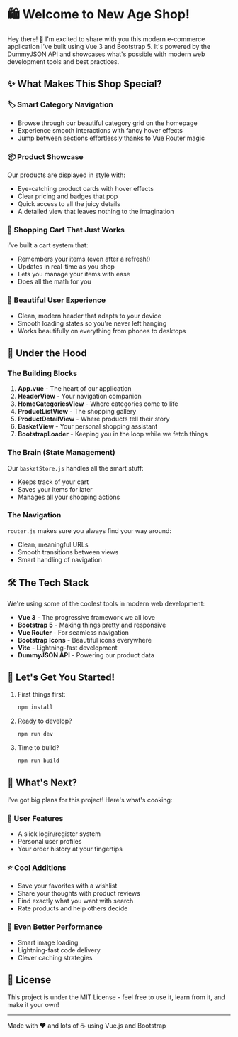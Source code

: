 # 🛍️ Welcome to New Age Shop!

Hey there! 👋 I'm excited to share with you this modern e-commerce application I've built using Vue 3 and Bootstrap 5. It's powered by the DummyJSON API and showcases what's possible with modern web development tools and best practices.

## ✨ What Makes This Shop Special?

### 🏷️ Smart Category Navigation
- Browse through our beautiful category grid on the homepage
- Experience smooth interactions with fancy hover effects
- Jump between sections effortlessly thanks to Vue Router magic

### 📦 Product Showcase
Our products are displayed in style with:
- Eye-catching product cards with hover effects
- Clear pricing and badges that pop
- Quick access to all the juicy details
- A detailed view that leaves nothing to the imagination

### 🛒 Shopping Cart That Just Works
i've built a cart system that:
- Remembers your items (even after a refresh!)
- Updates in real-time as you shop
- Lets you manage your items with ease
- Does all the math for you

### 💅 Beautiful User Experience
- Clean, modern header that adapts to your device
- Smooth loading states so you're never left hanging
- Works beautifully on everything from phones to desktops

## 🔧 Under the Hood

### The Building Blocks
1. **App.vue** - The heart of our application
2. **HeaderView** - Your navigation companion
3. **HomeCategoriesView** - Where categories come to life
4. **ProductListView** - The shopping gallery
5. **ProductDetailView** - Where products tell their story
6. **BasketView** - Your personal shopping assistant
7. **BootstrapLoader** - Keeping you in the loop while we fetch things

### The Brain (State Management)
Our `basketStore.js` handles all the smart stuff:
- Keeps track of your cart
- Saves your items for later
- Manages all your shopping actions

### The Navigation
`router.js` makes sure you always find your way around:
- Clean, meaningful URLs
- Smooth transitions between views
- Smart handling of navigation

## 🛠️ The Tech Stack

We're using some of the coolest tools in modern web development:
- **Vue 3** - The progressive framework we all love
- **Bootstrap 5** - Making things pretty and responsive
- **Vue Router** - For seamless navigation
- **Bootstrap Icons** - Beautiful icons everywhere
- **Vite** - Lightning-fast development
- **DummyJSON API** - Powering our product data

## 🚀 Let's Get You Started!

1. First things first:
   ```bash
   npm install
   ```

2. Ready to develop?
   ```bash
   npm run dev
   ```

3. Time to build?
   ```bash
   npm run build
   ```

## 🎯 What's Next?

I've got big plans for this project! Here's what's cooking:

### 👤 User Features
- A slick login/register system
- Personal user profiles
- Your order history at your fingertips

### ⭐ Cool Additions
- Save your favorites with a wishlist
- Share your thoughts with product reviews
- Find exactly what you want with search
- Rate products and help others decide

### 🚄 Even Better Performance
- Smart image loading
- Lightning-fast code delivery
- Clever caching strategies

## 📝 License

This project is under the MIT License - feel free to use it, learn from it, and make it your own!

---

Made with ❤️ and lots of ☕️ using Vue.js and Bootstrap
